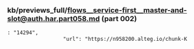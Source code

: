 ### kb/previews_full/flows__service-first__master-and-slot@auth.har.part058.md (part 002)

```md
: "14294",
                  "url": "https://n958200.alteg.io/chunk-K
```

```
